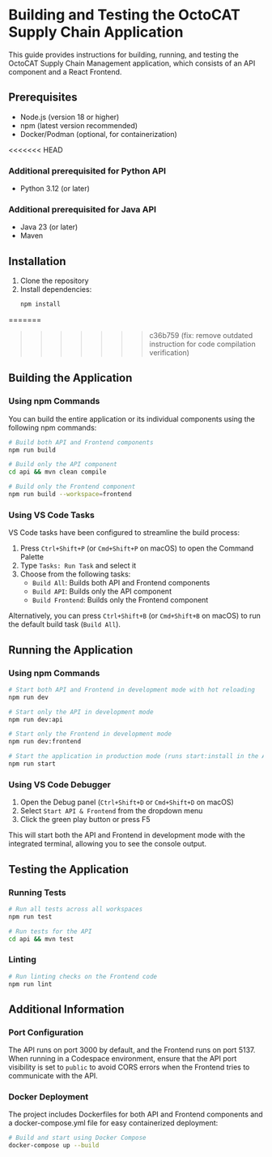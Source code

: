 # Building and Testing the OctoCAT Supply Chain Application

This guide provides instructions for building, running, and testing the OctoCAT Supply Chain Management application, which consists of an API component and a React Frontend.

## Prerequisites

- Node.js (version 18 or higher)
- npm (latest version recommended)
- Docker/Podman (optional, for containerization)

<<<<<<< HEAD
### Additional prerequisited for Python API

- Python 3.12 (or later)

### Additional prerequisited for Java API

 - Java 23 (or later)
 - Maven

## Installation

1. Clone the repository
2. Install dependencies:
   ```bash
   npm install
   ```
=======
>>>>>>> c36b759 (fix: remove outdated instruction for code compilation verification)

## Building the Application

### Using npm Commands

You can build the entire application or its individual components using the following npm commands:

```bash
# Build both API and Frontend components
npm run build

# Build only the API component
cd api && mvn clean compile

# Build only the Frontend component
npm run build --workspace=frontend
```

### Using VS Code Tasks

VS Code tasks have been configured to streamline the build process:

1. Press `Ctrl+Shift+P` (or `Cmd+Shift+P` on macOS) to open the Command Palette
2. Type `Tasks: Run Task` and select it
3. Choose from the following tasks:
   - `Build All`: Builds both API and Frontend components
   - `Build API`: Builds only the API component
   - `Build Frontend`: Builds only the Frontend component

Alternatively, you can press `Ctrl+Shift+B` (or `Cmd+Shift+B` on macOS) to run the default build task (`Build All`).

## Running the Application

### Using npm Commands

```bash
# Start both API and Frontend in development mode with hot reloading
npm run dev

# Start only the API in development mode
npm run dev:api

# Start only the Frontend in development mode
npm run dev:frontend

# Start the application in production mode (runs start:install in the API workspace)
npm run start
```

### Using VS Code Debugger

1. Open the Debug panel (`Ctrl+Shift+D` or `Cmd+Shift+D` on macOS)
2. Select `Start API & Frontend` from the dropdown menu
3. Click the green play button or press F5

This will start both the API and Frontend in development mode with the integrated terminal, allowing you to see the console output.

## Testing the Application

### Running Tests

```bash
# Run all tests across all workspaces
npm run test

# Run tests for the API
cd api && mvn test
```

### Linting

```bash
# Run linting checks on the Frontend code
npm run lint
```

## Additional Information

### Port Configuration

The API runs on port 3000 by default, and the Frontend runs on port 5137. When running in a Codespace environment, ensure that the API port visibility is set to `public` to avoid CORS errors when the Frontend tries to communicate with the API.

### Docker Deployment

The project includes Dockerfiles for both API and Frontend components and a docker-compose.yml file for easy containerized deployment:

```bash
# Build and start using Docker Compose
docker-compose up --build
```